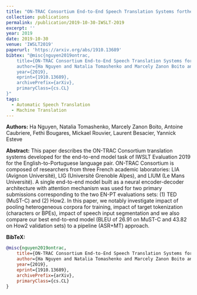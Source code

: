 ```yaml
---
title: "ON-TRAC Consortium End-to-End Speech Translation Systems forthe IWSLT 2019 Shared Task"
collection: publications
permalink: /publication/2019-10-30-IWSLT-2019
excerpt: ''
year: 2019
date: 2019-10-30
venue: 'IWSLT2019'
paperurl: 'https://arxiv.org/abs/1910.13689'
bibtex: "@misc{nguyen2019ontrac,
    title={ON-TRAC Consortium End-to-End Speech Translation Systems for the IWSLT 2019 Shared Task},
    author={Ha Nguyen and Natalia Tomashenko and Marcely Zanon Boito and Antoine Caubriere and Fethi Bougares and Mickael Rouvier and Laurent Besacier and Yannick Esteve},
    year={2019},
    eprint={1910.13689},
    archivePrefix={arXiv},
    primaryClass={cs.CL}
}"
tags:
  - Automatic Speech Translation
  - Machine Translation
---
```


**Authors:** Ha Nguyen, Natalia Tomashenko, Marcely Zanon Boito, Antoine Caubriere, Fethi Bougares, Mickael Rouvier, Laurent Besacier, Yannick Esteve

**Abstract:** This paper describes the ON-TRAC Consortium translation systems developed for the end-to-end model task of IWSLT Evaluation 2019 for the English-to-Portuguese language pair. ON-TRAC Consortium is composed of researchers from three French academic laboratories: LIA (Avignon Université), LIG (Université Grenoble Alpes), and LIUM (Le Mans Université). A single end-to-end model built as a neural encoder-decoder architecture with attention mechanism was used for two primary submissions corresponding to the two EN-PT evaluations sets: (1) TED (MuST-C) and (2) How2. In this paper, we notably investigate impact of pooling heterogeneous corpora for training, impact of target tokenization (characters or BPEs), impact of speech input segmentation and we also compare our best end-to-end model (BLEU of 26.91 on MuST-C and 43.82 on How2 validation sets) to a pipeline (ASR+MT) approach. 


**BibTeX:**
```bibtex
@misc{nguyen2019ontrac,
    title={ON-TRAC Consortium End-to-End Speech Translation Systems for the IWSLT 2019 Shared Task},
    author={Ha Nguyen and Natalia Tomashenko and Marcely Zanon Boito and Antoine Caubriere and Fethi Bougares and Mickael Rouvier and Laurent Besacier and Yannick Esteve},
    year={2019},
    eprint={1910.13689},
    archivePrefix={arXiv},
    primaryClass={cs.CL}
}
```
